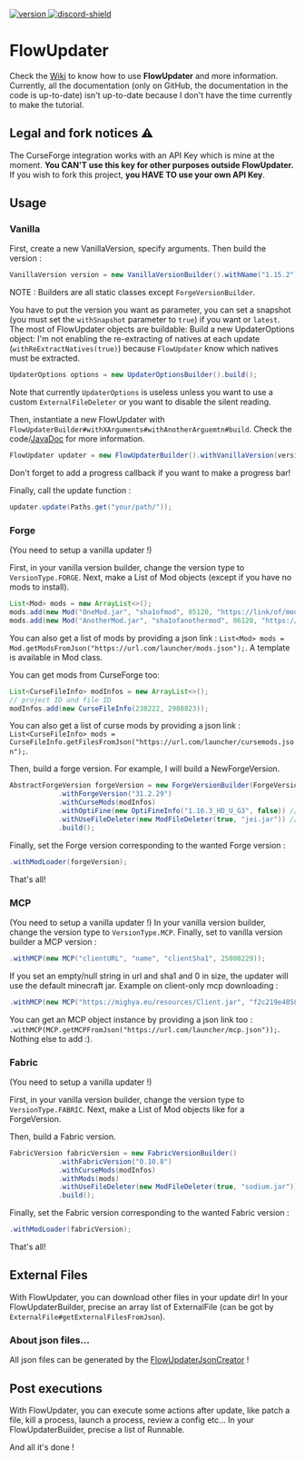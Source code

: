 [version]: https://img.shields.io/maven-central/v/fr.flowarg/flowupdater.svg?label=Download
[download]: https://search.maven.org/search?q=g:%22fr.flowarg%22%20AND%20a:%22flowupdater%22

[discord-shield]: https://discordapp.com/api/guilds/730758985376071750/widget.png
[discord-invite]: https://discord.gg/dN6HWHp

[ ![version][] ][download]
[ ![discord-shield][] ][discord-invite]

# FlowUpdater
Check the [Wiki](https://github.com/FlowArg/FlowUpdater/wiki) to know how to use **FlowUpdater** and more information.
Currently, all the documentation (only on GitHub, the documentation in the code is up-to-date) isn't up-to-date because I don't have the time currently to make the tutorial.

## Legal and fork notices :warning:
The CurseForge integration works with an API Key which is mine at the moment. **You CAN'T use this key for other purposes outside FlowUpdater.**
If you wish to fork this project, **you HAVE TO use your own API Key**.


## Usage

### Vanilla

First, create a new VanillaVersion, specify arguments.
Then build the version :
```java
VanillaVersion version = new VanillaVersionBuilder().withName("1.15.2").build();
```
NOTE : Builders are all static classes except `ForgeVersionBuilder`.

You have to put the version you want as parameter, you can set a snapshot (you must set the `withSnapshot` parameter to `true`) if you want or `latest`.
The most of FlowUpdater objects are buildable:
Build a new UpdaterOptions object:
I'm not enabling the re-extracting of natives at each update (`withReExtractNatives(true)`) because `FlowUpdater` know which natives must be extracted.
```java
UpdaterOptions options = new UpdaterOptionsBuilder().build();
```
Note that currently `UpdaterOptions` is useless unless you want to use a custom `ExternalFileDeleter` or you want to disable the silent reading.

Then, instantiate a new FlowUpdater with ``FlowUpdaterBuilder#withXArguments#withAnotherArguemtn#build``. Check the code/[JavaDoc](https://flowarg.github.io/FlowUpdater) for more information.

```java
FlowUpdater updater = new FlowUpdaterBuilder().withVanillaVersion(version).withUpdaterOptions(options).withLogger(someCustomLogger).build();
```

Don't forget to add a progress callback if you want to make a progress bar!

Finally, call the update function :
```java
updater.update(Paths.get("your/path/"));
```

### Forge

(You need to setup a vanilla updater !)

First, in your vanilla version builder, change the version type to `VersionType.FORGE`.
Next, make a List of Mod objects (except if you have no mods to install).
```java
List<Mod> mods = new ArrayList<>();
mods.add(new Mod("OneMod.jar", "sha1ofmod", 85120, "https://link/of/mod.jar"));
mods.add(new Mod("AnotherMod.jar", "sha1ofanothermod", 86120, "https://link/of/another/mod.jar"));
```
You can also get a list of mods by providing a json link : `List<Mod> mods = Mod.getModsFromJson("https://url.com/launcher/mods.json");`. A template is available in Mod class.

You can get mods from CurseForge too:
```java
List<CurseFileInfo> modInfos = new ArrayList<>();
// project ID and file ID
modInfos.add(new CurseFileInfo(238222, 2988823));
```
You can also get a list of curse mods by providing a json link : `List<CurseFileInfo> mods = CurseFileInfo.getFilesFromJson("https://url.com/launcher/cursemods.json");`.

Then, build a forge version. For example, I will build a NewForgeVersion.
```java
AbstractForgeVersion forgeVersion = new ForgeVersionBuilder(ForgeVersionBuilder.ForgeVersionType.NEW)
            .withForgeVersion("31.2.29")
            .withCurseMods(modInfos)
            .withOptiFine(new OptiFineInfo("1.16.3_HD_U_G3", false)) // installing OptiFine for 1.16.3, false = not a preview
            .withUseFileDeleter(new ModFileDeleter(true, "jei.jar")) // delete bad mods, don't remove the file jei.jar if it's present in the mods' dir.
            .build();
```

Finally, set the Forge version corresponding to the wanted Forge version :
```java
.withModLoader(forgeVersion);
```
That's all!

### MCP

(You need to setup a vanilla updater !)
In your vanilla version builder, change the version type to `VersionType.MCP`.
Finally, set to vanilla version builder a MCP version :
```java
.withMCP(new MCP("clientURL", "name", "clientSha1", 25008229));
```
If you set an empty/null string in url and sha1 and 0 in size, the updater will use the default minecraft jar.
Example on client-only mcp downloading :
```java
.withMCP(new MCP("https://mighya.eu/resources/Client.jar", "f2c219e485831af2bae9464eebbe4765128c6ad6", 23005862));
```
You can get an MCP object instance by providing a json link too : `.withMCP(MCP.getMCPFromJson("https://url.com/launcher/mcp.json"));`.
Nothing else to add :).

### Fabric

(You need to setup a vanilla updater !)

First, in your vanilla version builder, change the version type to `VersionType.FABRIC`.
Next, make a List of Mod objects like for a ForgeVersion.

Then, build a Fabric version.
```java
FabricVersion fabricVersion = new FabricVersionBuilder()
            .withFabricVersion("0.10.8")
            .withCurseMods(modInfos)
            .withMods(mods)
            .withUseFileDeleter(new ModFileDeleter(true, "sodium.jar")) // delete bad mods ; but it won't remove the file sodium.jar if it's present in the mods' dir.
            .build();
```

Finally, set the Fabric version corresponding to the wanted Fabric version :
```java
.withModLoader(fabricVersion);
```
That's all!

## External Files

With FlowUpdater, you can download other files in your update dir!
In your FlowUpdaterBuilder, precise an array list of ExternalFile (can be got by `ExternalFile#getExternalFilesFromJson`).

### About json files...

All json files can be generated by the [FlowUpdaterJsonCreator](https://github.com/FlowArg/FlowUpdaterJsonCreator) !

## Post executions

With FlowUpdater, you can execute some actions after update, like patch a file, kill a process, launch a process, review a config etc...
In your FlowUpdaterBuilder, precise a list of Runnable.

And all it's done !

